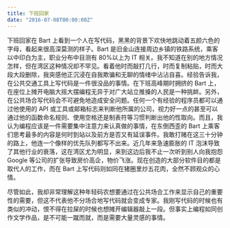 ```yaml
---
title: 下班回家
date: "2016-07-08T00:00:00Z"
---
```


下班回家在 Bart 上看到一个人在写代码，黑黑的背景下欢快地跳动着五颜六色的字母，看起来很高深莫测的样子。Bart 是旧金山连接周边乡镇的铁路系统，乘客以中印白为主，职业分布中目测有 80%以上为 IT 相关。我不知道在别的地方情况怎样，但在湾区这种情况却不罕见。看着他时而敲打几行，时而复制粘贴，时而大段大段删除，我突感他正沉浸在自我欺骗和无聊的情绪中沾沾自喜。经验告诉我，在公共交通工具上写代码是一件很没品的事情。在下班高峰期时拥挤的 Bart 上，在座位上摊开电脑大摇大摆编程无异于对广大站立推搡的人民是一种挑衅。另外，在公共场合写代码会不可避免地造成安全问题。任何一个有经验的程序员都可以通过他使用的 API 或工具或邮箱标志来判断他所属的公司，视力好一点的甚至可以通过他的函数命名规则、使用空格还是制表符等习惯判断出他的性取向。而且，我认为编程应该是一件需要集中注意力来认真做的事情，在东倒西歪的 Bart 上乘客们思考最多的内容是何时到站以及前方是否又有延误事件。我敢打赌在这三十分钟的路上，他连一个像样的优先队列都写不出来。近几年来急速膨胀的 IT 泡沫导致了其他行业的衰落，这在湾区尤为明显，来到这边后我不止一次听到别人向我抱怨 Google 等公司的扩张导致房价高企，物价飞涨。现在创造的大部分软件目的都是取代人的工作，而在 Bart 上写代码则如同在猪圈里炒五花肉，全然不顾观众的心情。

尽管如此，我却非常理解这种年轻码农想要通过在公共场合工作来显示自己的重要性的需要，但这不代表他不分场合地写代码就会变成专家。我刚写代码的时候也有类似的冲动，恨不得在拉屎的时候也想摊开编辑器敲上一段。但事实上编程如同创作文学作品，是不可能一蹴而就，而是需要大量灵感的事情。
